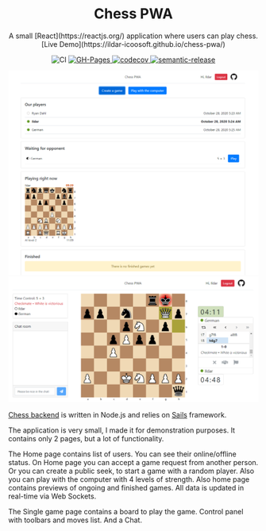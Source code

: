 <h1 align="center">Chess PWA</h1>

<p align="center">
A small [React](https://reactjs.org/) application where users can play chess. [Live Demo](https://ildar-icoosoft.github.io/chess-pwa/)
</p>

<p align="center">
    <img alt="CI" src="https://github.com/ildar-icoosoft/chess-pwa/workflows/CI/badge.svg">
     <a href="https://ildar-icoosoft.github.io/chess-pwa/">
        <img src="https://github.com/ildar-icoosoft/chess-pwa/workflows/GH-Pages/badge.svg" alt="GH-Pages">
    </a>
    <a href="https://codecov.io/gh/ildar-icoosoft/chess-pwa">
        <img alt="codecov" src="https://codecov.io/gh/ildar-icoosoft/chess-pwa/branch/master/graph/badge.svg?token=rJTLOuHE76">
    </a>
    <a href="https://github.com/semantic-release/semantic-release">
        <img alt="semantic-release" src="https://img.shields.io/badge/%20%20%F0%9F%93%A6%F0%9F%9A%80-semantic--release-e10079.svg">
    </a>
</p>

<div align="center">
    <img src="./src/assets/images/screenshot1.png" alt="Home page screenshot" width="600">
</div>
<div align="center">
    <img src="./src/assets/images/screenshot2.png" alt="Single Game screenshot" width="600">
</div>

[Chess backend](https://github.com/ildar-icoosoft/chess-backend) is written in Node.js and relies on [Sails](https://sailsjs.com/) framework.

The application is very small, I made it for demonstration purposes. It contains only 2 pages, but a lot of functionality.

The Home page contains list of users. You can see their online/offline status. On Home page you can accept a game request 
from another person. Or you can create a public seek, to start a game with a random player. Also you can play with the 
computer with 4 levels of strength. Also home page contains previews of ongoing and finished games. All data is updated in real-time via Web Sockets.

The Single game page contains a board to play the game. Control panel with toolbars and moves list. And a Chat.
